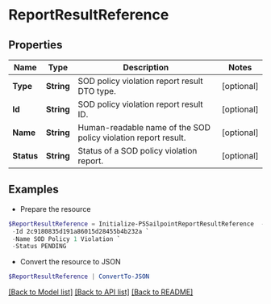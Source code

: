 # ReportResultReference
## Properties

Name | Type | Description | Notes
------------ | ------------- | ------------- | -------------
**Type** | **String** | SOD policy violation report result DTO type. | [optional] 
**Id** | **String** | SOD policy violation report result ID. | [optional] 
**Name** | **String** | Human-readable name of the SOD policy violation report result. | [optional] 
**Status** | **String** | Status of a SOD policy violation report. | [optional] 

## Examples

- Prepare the resource
```powershell
$ReportResultReference = Initialize-PSSailpointReportResultReference  -Type REPORT_RESULT `
 -Id 2c9180835d191a86015d28455b4b232a `
 -Name SOD Policy 1 Violation `
 -Status PENDING
```

- Convert the resource to JSON
```powershell
$ReportResultReference | ConvertTo-JSON
```

[[Back to Model list]](../README.md#documentation-for-models) [[Back to API list]](../README.md#documentation-for-api-endpoints) [[Back to README]](../README.md)

